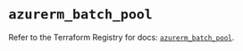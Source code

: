 # `azurerm_batch_pool`

Refer to the Terraform Registry for docs: [`azurerm_batch_pool`](https://registry.terraform.io/providers/hashicorp/azurerm/2.99.0/docs/resources/batch_pool).
